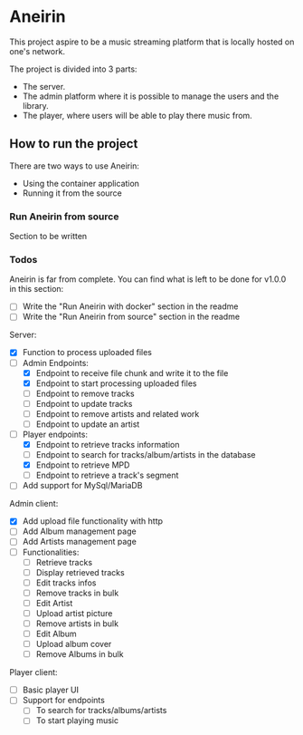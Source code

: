 # Aneirin
This project aspire to be a music streaming platform that is locally hosted on one's network.

The project is divided into 3 parts:
- The server.
- The admin platform where it is possible to manage the users and the library.
- The player, where users will be able to play there music from.

## How to run the project
There are two ways to use Aneirin:
- Using the container application
- Running it from the source


### Run Aneirin from source
Section to be written

### Todos
Aneirin is far from complete. You can find what is left to be done for v1.0.0 in this section:

- [ ] Write the "Run Aneirin with docker" section in the readme
- [ ] Write the "Run Aneirin from source" section in the readme  

Server: 

- [x] Function to process uploaded files
- [ ] Admin Endpoints:
  - [x] Endpoint to receive file chunk and write it to the file
  - [x] Endpoint to start processing uploaded files
  - [ ] Endpoint to remove tracks
  - [ ] Endpoint to update tracks
  - [ ] Endpoint to remove artists and related work
  - [ ] Endpoint to update an artist
- [ ] Player endpoints:
  - [x] Endpoint to retrieve tracks information
  - [ ] Endpoint to search for tracks/album/artists in the database
  - [x] Endpoint to retrieve MPD
  - [ ] Endpoint to retrieve a track's segment
- [ ] Add support for MySql/MariaDB

Admin client:
- [x] Add upload file functionality with http
- [ ] Add Album management page
- [ ] Add Artists management page
- [ ] Functionalities:
  - [ ] Retrieve tracks
  - [ ] Display retrieved tracks
  - [ ] Edit tracks infos
  - [ ] Remove tracks in bulk
  - [ ] Edit Artist
  - [ ] Upload artist picture
  - [ ] Remove artists in bulk
  - [ ] Edit Album
  - [ ] Upload album cover
  - [ ] Remove Albums in bulk

Player client:
- [ ] Basic player UI
- [ ] Support for endpoints
  - [ ] To search for tracks/albums/artists
  - [ ] To start playing music
